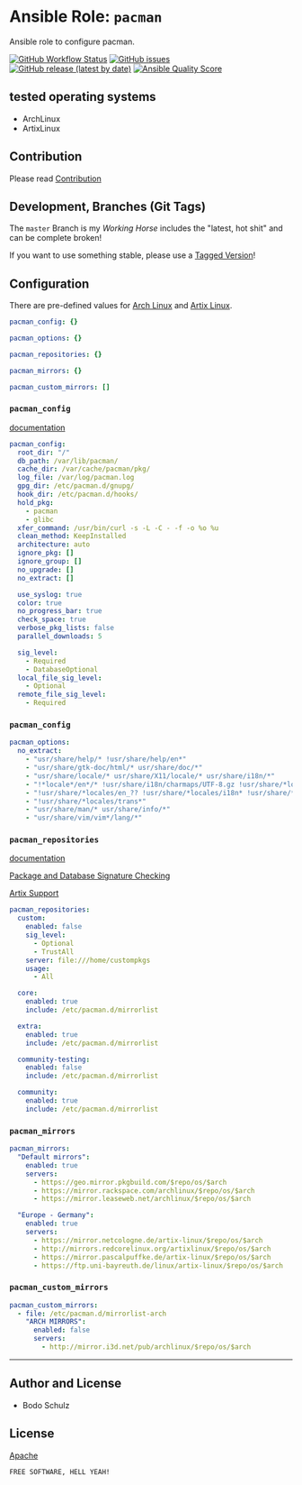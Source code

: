 
# Ansible Role:  `pacman`

Ansible role to configure pacman.

[![GitHub Workflow Status](https://img.shields.io/github/actions/workflow/status/bodsch/ansible-pacman/main.yml?branch=main)][ci]
[![GitHub issues](https://img.shields.io/github/issues/bodsch/ansible-pacman)][issues]
[![GitHub release (latest by date)](https://img.shields.io/github/v/release/bodsch/ansible-pacman)][releases]
[![Ansible Quality Score](https://img.shields.io/ansible/quality/50067?label=role%20quality)][quality]

[ci]: https://github.com/bodsch/ansible-pacman/actions
[issues]: https://github.com/bodsch/ansible-pacman/issues?q=is%3Aopen+is%3Aissue
[releases]: https://github.com/bodsch/ansible-pacman/releases
[quality]: https://galaxy.ansible.com/bodsch/pacman


## tested operating systems

* ArchLinux
* ArtixLinux


## Contribution

Please read [Contribution](CONTRIBUTING.md)

## Development,  Branches (Git Tags)

The `master` Branch is my *Working Horse* includes the "latest, hot shit" and can be complete broken!

If you want to use something stable, please use a [Tagged Version](https://github.com/bodsch/ansible-pacman/tags)!

## Configuration

There are pre-defined values for [Arch Linux](vars/archlinux.yml) and [Artix Linux](vars/artixlinux.yml).

```yaml
pacman_config: {}

pacman_options: {}

pacman_repositories: {}

pacman_mirrors: {}

pacman_custom_mirrors: []
```

### `pacman_config`

[documentation](https://archlinux.org/pacman/pacman.conf.5.html#_options)

```yaml
pacman_config:
  root_dir: "/"
  db_path: /var/lib/pacman/
  cache_dir: /var/cache/pacman/pkg/
  log_file: /var/log/pacman.log
  gpg_dir: /etc/pacman.d/gnupg/
  hook_dir: /etc/pacman.d/hooks/
  hold_pkg:
    - pacman
    - glibc
  xfer_command: /usr/bin/curl -s -L -C - -f -o %o %u
  clean_method: KeepInstalled
  architecture: auto
  ignore_pkg: []
  ignore_group: []
  no_upgrade: []
  no_extract: []

  use_syslog: true
  color: true
  no_progress_bar: true
  check_space: true
  verbose_pkg_lists: false
  parallel_downloads: 5

  sig_level:
    - Required
    - DatabaseOptional
  local_file_sig_level:
    - Optional
  remote_file_sig_level:
    - Required
```

### `pacman_config`

```yaml
pacman_options:
  no_extract:
    - "usr/share/help/* !usr/share/help/en*"
    - "usr/share/gtk-doc/html/* usr/share/doc/*"
    - "usr/share/locale/* usr/share/X11/locale/* usr/share/i18n/*"
    - "!*locale*/en*/* !usr/share/i18n/charmaps/UTF-8.gz !usr/share/*locale*/locale.*"
    - "!usr/share/*locales/en_?? !usr/share/*locales/i18n* !usr/share/*locales/iso*"
    - "!usr/share/*locales/trans*"
    - "usr/share/man/* usr/share/info/*"
    - "usr/share/vim/vim*/lang/*"
```

### `pacman_repositories`

[documentation](https://archlinux.org/pacman/pacman.conf.5.html#_repository_sections)

[Package and Database Signature Checking](https://archlinux.org/pacman/pacman.conf.5.html#_package_and_database_signature_checking_a_id_sc_a)

[Artix Support](https://wiki.artixlinux.org/Main/Repositories)


```yaml
pacman_repositories:
  custom:
    enabled: false
    sig_level:
      - Optional
      - TrustAll
    server: file:///home/custompkgs
    usage:
      - All

  core:
    enabled: true
    include: /etc/pacman.d/mirrorlist

  extra:
    enabled: true
    include: /etc/pacman.d/mirrorlist

  community-testing:
    enabled: false
    include: /etc/pacman.d/mirrorlist

  community:
    enabled: true
    include: /etc/pacman.d/mirrorlist
```

### `pacman_mirrors`


```yaml
pacman_mirrors:
  "Default mirrors":
    enabled: true
    servers:
      - https://geo.mirror.pkgbuild.com/$repo/os/$arch
      - https://mirror.rackspace.com/archlinux/$repo/os/$arch
      - https://mirror.leaseweb.net/archlinux/$repo/os/$arch

  "Europe - Germany":
    enabled: true
    servers:
      - https://mirror.netcologne.de/artix-linux/$repo/os/$arch
      - http://mirrors.redcorelinux.org/artixlinux/$repo/os/$arch
      - https://mirror.pascalpuffke.de/artix-linux/$repo/os/$arch
      - https://ftp.uni-bayreuth.de/linux/artix-linux/$repo/os/$arch
```

### `pacman_custom_mirrors`

```yaml
pacman_custom_mirrors:
  - file: /etc/pacman.d/mirrorlist-arch
    "ARCH MIRRORS":
      enabled: false
      servers:
        - http://mirror.i3d.net/pub/archlinux/$repo/os/$arch
```

---

## Author and License

- Bodo Schulz

## License

[Apache](LICENSE)

`FREE SOFTWARE, HELL YEAH!`

